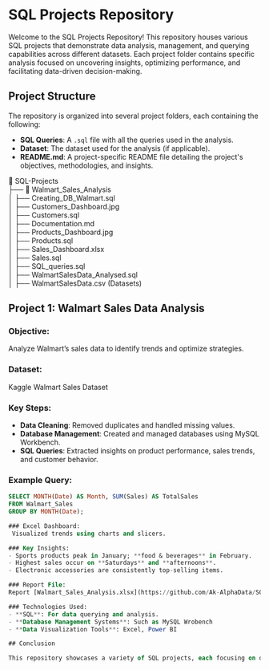 # SQL Projects Repository  

Welcome to the SQL Projects Repository! This repository houses various SQL projects that demonstrate data analysis, management, and querying capabilities across different datasets. Each project folder contains specific analysis focused on uncovering insights, optimizing performance, and facilitating data-driven decision-making.  

## Project Structure  
The repository is organized into several project folders, each containing the following:  

- **SQL Queries**: A `.sql` file with all the queries used in the analysis.  
- **Dataset**: The dataset used for the analysis (if applicable).  
- **README.md**: A project-specific README file detailing the project's objectives, methodologies, and insights.  

📂 SQL-Projects  
├── 📁 Walmart_Sales_Analysis  
│   ├── Creating_DB_Walmart.sql  
│   ├── Customers_Dashboard.jpg  
│   ├── Customers.sql  
│   ├── Documentation.md  
│   ├── Products_Dashboard.jpg  
│   ├── Products.sql  
│   ├── Sales_Dashboard.xlsx  
│   ├── Sales.sql  
│   ├── SQL_queries.sql  
│   ├── WalmartSalesData_Analysed.sql  
│   ├── WalmartSalesData.csv (Datasets)  


## Project 1: Walmart Sales Data Analysis  

### Objective:  
Analyze Walmart’s sales data to identify trends and optimize strategies.  

### Dataset:  
Kaggle Walmart Sales Dataset  

### Key Steps:  
- **Data Cleaning**: Removed duplicates and handled missing values.  
- **Database Management**: Created and managed databases using MySQL Workbench.  
- **SQL Queries**: Extracted insights on product performance, sales trends, and customer behavior.  

### Example Query:  
```sql
SELECT MONTH(Date) AS Month, SUM(Sales) AS TotalSales  
FROM Walmart_Sales  
GROUP BY MONTH(Date);  

### Excel Dashboard:
 Visualized trends using charts and slicers.

### Key Insights:
- Sports products peak in January; **food & beverages** in February.
- Highest sales occur on **Saturdays** and **afternoons**.
- Electronic accessories are consistently top-selling items.

### Report File:
Report [Walmart_Sales_Analysis.xlsx](https://github.com/Ak-AlphaData/SQL-Projects/tree/main/Walmart%20Sales%20Data%20Analysis)

### Technologies Used:
- **SQL**: For data querying and analysis.
- **Database Management Systems**: Such as MySQL Wrobench
- **Data Visualization Tools**: Excel, Power BI

## Conclusion

This repository showcases a variety of SQL projects, each focusing on different aspects of **data analysis**, including **data querying, manipulation**, and **performance optimization**. Through these projects, we aim to provide valuable insights and actionable recommendations that can enhance decision-making processes. We encourage users to explore these projects and leverage the techniques demonstrated to improve their own data analysis skills.


